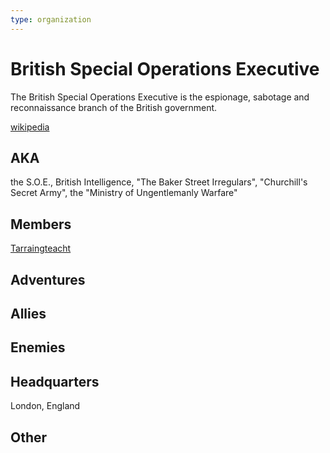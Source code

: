 ```yaml
---
type: organization
---
```

# British Special Operations Executive

The British Special Operations Executive is the espionage, sabotage and reconnaissance branch of the British government.

[wikipedia](https://en.wikipedia.org/wiki/Special_Operations_Executive)

## AKA
the S.O.E., British Intelligence, "The Baker Street Irregulars", "Churchill's Secret Army", the "Ministry of Ungentlemanly Warfare"

## Members
[Tarraingteacht](../../npcs/friends_and_allies/Tarraingteacht.md)

## Adventures


## Allies


## Enemies


## Headquarters
London, England

## Other